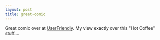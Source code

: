 ```yaml
---
layout: post
title: great-comic
---
```

Great comic over at
[UserFriendly](http://ars.userfriendly.org/cartoons/?id=20050731). My
view exactly over this "Hot Coffee" stuff....

